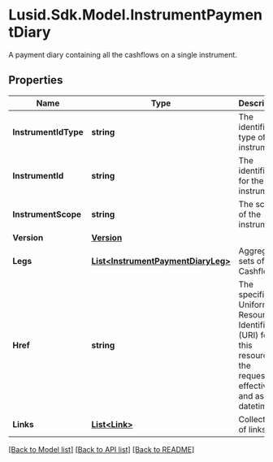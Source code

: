 # Lusid.Sdk.Model.InstrumentPaymentDiary
A payment diary containing all the cashflows on a single instrument.

## Properties

Name | Type | Description | Notes
------------ | ------------- | ------------- | -------------
**InstrumentIdType** | **string** | The identifier type of the instrument. | [optional] 
**InstrumentId** | **string** | The identifier for the instrument. | [optional] 
**InstrumentScope** | **string** | The scope of the instrument. | [optional] 
**Version** | [**Version**](Version.md) |  | [optional] 
**Legs** | [**List&lt;InstrumentPaymentDiaryLeg&gt;**](InstrumentPaymentDiaryLeg.md) | Aggregated sets of Cashflows. | [optional] 
**Href** | **string** | The specific Uniform Resource Identifier (URI) for this resource at the requested effective and asAt datetime. | [optional] 
**Links** | [**List&lt;Link&gt;**](Link.md) | Collection of links. | [optional] 

[[Back to Model list]](../README.md#documentation-for-models) [[Back to API list]](../README.md#documentation-for-api-endpoints) [[Back to README]](../README.md)


